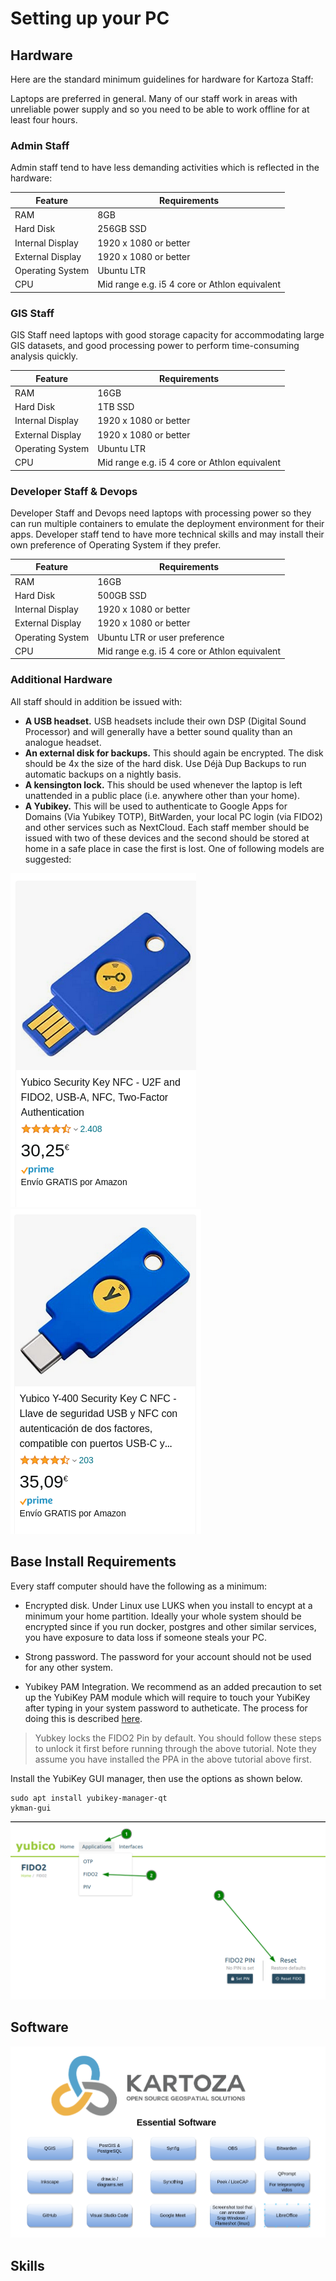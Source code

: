# Setting up your PC

## Hardware

Here are the standard minimum guidelines for hardware for Kartoza Staff:

Laptops are preferred in general. Many of our staff work in areas with unreliable power supply and so you need to be able to work offline for at least four hours.

### Admin Staff

Admin staff tend to have less demanding activities which is reflected in the hardware:

Feature | Requirements
--------|--------------
RAM | 8GB
Hard Disk | 256GB SSD
Internal Display | 1920 x 1080 or better
External Display | 1920 x 1080 or better
Operating System | Ubuntu LTR
CPU | Mid range e.g. i5 4 core or Athlon equivalent

### GIS Staff

GIS Staff need laptops with good storage capacity for accommodating large GIS datasets, and good processing power to perform time-consuming analysis quickly.

Feature | Requirements
--------|--------------
RAM | 16GB
Hard Disk | 1TB SSD
Internal Display | 1920 x 1080 or better
External Display | 1920 x 1080 or better
Operating System | Ubuntu LTR
CPU | Mid range e.g. i5 4 core or Athlon equivalent

### Developer Staff & Devops

Developer Staff and Devops need laptops with processing power so they can run multiple containers to emulate the deployment environment for their apps. Developer staff tend to have more technical skills and may install their own preference of Operating System if they prefer.

Feature | Requirements
--------|--------------
RAM | 16GB
Hard Disk | 500GB SSD
Internal Display | 1920 x 1080 or better
External Display | 1920 x 1080 or better
Operating System | Ubuntu LTR or user preference
CPU | Mid range e.g. i5 4 core or Athlon equivalent

### Additional Hardware

All staff should in addition be issued with:

* **A USB headset.** USB headsets include their own DSP (Digital Sound Processor) and will generally have a better sound quality than an analogue headset.
* **An external disk for backups.** This should again be encrypted. The disk should be 4x the size of the hard disk. Use Déjà Dup Backups to run automatic backups on a nightly basis.
* **A kensington lock.** This should be used whenever the laptop is left unattended in a public place (i.e. anywhere other than your home).
* **A Yubikey.** This will be used to authenticate to Google Apps for Domains (Via Yubikey TOTP), BitWarden, your local PC login (via FIDO2) and other services such as NextCloud. Each staff member should be issued with two of these devices and the second should be stored at home in a safe place in case the first is lost. One of following models are suggested:

![USB A](./img/yubikey-usba.png)
![USB C](./img/yubikey-usbc.png)

## Base Install Requirements

Every staff computer should have the following as a minimum:

* Encrypted disk. Under Linux use LUKS when you install to encypt at a minimum your home partition. Ideally your whole system should be encrypted since if you run docker, postgres and other similar services, you have exposure to data loss if someone steals your PC.

* Strong password. The password for your account should not be used for any other system.

* Yubikey PAM Integration. We recommend as an added precaution to set up the YubiKey PAM module which will require to touch your YubiKey after typing in your system password to autheticate. The process for doing this is described [here](https://support.yubico.com/hc/en-us/articles/360016649099-Ubuntu-Linux-Login-Guide-U2F).

> Yubkey locks the FIDO2 Pin by default. You should follow  these steps to unlock it first before running through the above tutorial. Note they assume you have installed the PPA in the above tutorial above first.

Install the YubiKey GUI manager, then use the options as shown below.

```
sudo apt install yubikey-manager-qt
ykman-gui
```

![FIDO2 Reset](./img/reset-yubikey-fido-keys.png)

## Software

![Essential Software](./img/essential_software.png)

## Skills
